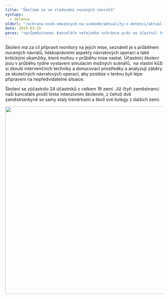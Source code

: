 ```yaml
---
title: "Školíme se ve sledování nucených návratů"
vystupy:
  - detence
oldUrl: "/ochrana-osob-omezenych-na-svobode/aktuality-z-detenci/aktuality-z-detenci-2019/skolime-se-ve-sledovani-nucenych-navratu/"
date: 2019-03-25
perex: "<p>Zaměstnanec Kanceláře veřejného ochránce práv se účastnil týdenního školení, které připravilo Mezinárodní středisko pro rozvoj migračních politik (ICMPD) ve spolupráci s agenturou Frontex a trenéry z řad eskortujících policistů a kanceláře řeckého a českého ombudsmana. </p>"
---
```


<!-- imported from the old website -->

<p>Školení má za cíl připravit monitory na jejich mise, seznámit je s průběhem nucených návratů, lidskoprávními aspekty návratových operací a také kritickými okamžiky, které mohou v průběhu mise nastat. Účastníci školení jsou v průběhu týdne vystaveni simulacím možných scénářů,  na vlastní kůži si zkouší intervenčních techniky a donucovací prostředky a analyzují záběry ze skutečných návratových operací, aby posléze v terénu byli lépe připraveni na nepředvídatelné situace. </p> <p>Školení se zúčastnilo 24 účastníků z celkem 16 zemí. Již čtyři zaměstnanci naší kanceláře prošli tímto intenzivním školením, z čehož dvě zaměstnankyně se samy staly trenérkami a školí své kolegy z dalších zemí. </p><p><img src="https://www.ochrance.cz/uploads/RTEmagicC_DET_ilustrace.jpg.jpg" width="600" height="600" alt="" /></p>
